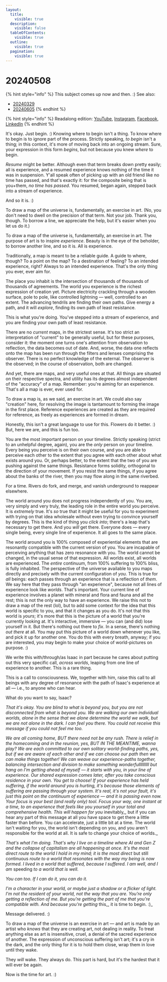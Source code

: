 ```yaml
---
layout:
  title:
    visible: true
  description:
    visible: false
  tableOfContents:
    visible: true
  outline:
    visible: true
  pagination:
    visible: true
---
```


# 20240508

{% hint style="info" %}
This subject comes up now and then. :) See also:

* [20240329](../../03/29.md)
* [20240605](../../06/05.md)
{% endhint %}

{% hint style="info" %}
Readalong edition: [YouTube](https://www.youtube.com/watch?v=nbx-cCIFu7s), [Instagram](https://www.instagram.com/p/C6wI49dMB31/), [Facebook](https://www.facebook.com/isaacbowen/posts/pfbid024LscgnisQurv2CpkrZvwJfmWDJhtu2YJMLxA6kFi5QLxnV8N1hKd2hsuaUATVsVbl), [LinkedIn](https://www.linkedin.com/feed/update/urn:li:activity:7194354052468486145/)
{% endhint %}

It's okay. Just begin. :) Knowing where to begin isn't a thing. To know where to begin is to ignore part of the process. Strictly speaking, _to begin_ isn't a thing; in this context, it's more of moving back into an ongoing stream. Sure, your expression in this form _begins_, but not because you knew _where_ to begin.

_Resume_ might be better. Although even that term breaks down pretty easily; all is experience, and a resumed experience knows nothing of the time it was in suspension. Y'all speak often of picking up with an old friend like no time has passed, and that's exactly it: for the composite being that is you+them, _no time has passed_. You resumed, began again, stepped back into a stream of experience.

And so it is. :)

To draw a map of the universe is, fundamentally, an exercise in art. (No, you don't need to dwell on the precision of that term. Not your job. Thank you, though. To borrow a line, we appreciate the help, but it's easier when you let us do it.)

To draw a map of the universe is, fundamentally, an exercise in art. The purpose of art is to inspire _experience_. Beauty is in the eye of the beholder, to borrow another line, and so it is. All is experience.

Traditionally, a map is meant to be a reliable guide. A guide to where, though? To a point on the map? To a destination of feeling? To an intended experience, right? Always to an intended experience. That's the only thing you ever, ever aim for.

The place you inhabit is the intersection of thousands of thousands of thousands of agreements. The world you experience is the richest expression of creation yet. Picture electricity crackling through a wooden surface, pole to pole, like controlled lightning — well, controlled to an extent. The advancing tendrils are finding their own paths. Give energy a path, and it will _explore_, finding its own path of least resistance.

This is what you're doing. You've stepped into a stream of experience, and you are finding your own path of least resistance.

There are no _current_ maps, in the strictest sense. It's too strict an interpretation of "current" to be generally useful, but for these purposes, consider it: the moment one turns one's attention from observation to reflection, the data becomes out of date. And, worse, the data one reflects onto the map has been run through the filters and lenses comprising the observer. There is no perfect knowledge of the external. The observer is the observed; in the course of observation, both are changed.

And yet, there are maps, and very useful ones at that. All things are situated on their respective spectra, and utility has its degrees almost independent of the "accuracy" of a map. Remember: you're aiming for an experience. That's all a map is ever, ever used for.

To draw a map is, as we said, an exercise in art. We could also say "creation" here, for resolving the image is tantamount to forming the image in the first place. Reference experiences are created as they are required for reference, as freely as experiences are formed in dream.

Honestly, this isn't a great language to use for this. Flowers do it better. :) But, here we are, and this is fun too.

You are the most important person on your timeline. Strictly speaking (strict to an unhelpful degree, again), you are the _only_ person on your timeline. Every being you perceive is on their own course, and you are able to perceive each other to the extent that you agree with each other about what exists around you. Or, perhaps better, to the extent that the two of you are pushing against the same things. Resistance forms solidity, orthogonal to the direction of your movement. If you resist the same things, if you agree about the banks of the river, then you may flow along in the same riverbed.

For a time. Rivers do fork, and merge, and vanish underground to reappear elsewhere.

The world around you does not progress independently of you. You are, very simply and very truly, the leading role in the entire world you perceive. It is _extremely_ true. It's _so_ true that it might be useful for you to experiment with trying on that idea wholesale without even trying to convince yourself by degrees. This is the kind of thing you _click into_; there's a leap that's necessary to get there. And you _will_ get there. Everyone does — every single being, every single line of experience. It all goes to the same place.

The world around you is 100% composed of experiential elements that are resonantly compatible with the current version of you. You are incapable of perceiving anything that has zero resonance with you. The world cannot be changed, in the usual sense of that expression. All worlds exist, all worlds are experienced. The _entire_ continuum, from 100% suffering to 100% bliss, is fully inhabited. The perspective of the universe available to you maps directly and precisely with the current configuration of _you_. This is true for _all_ beings: each passes through an experience that is a reflection of _them_. We say here that they pass through "an experience", because not all lines of experience look like _worlds_. That's important. Your current line of experience involves a planet with mineral and flora and fauna and all the rest; this is not the only way to have an experience. We raise this not to draw a map of the rest (lol), but to add some context for the idea that this world is specific to you, and that it changes as you do. It's not that this world is _yours_; it's more that this is the picture of a world that you're currently looking at. It's interactive, immersive — you can (and did) lose yourself in it. But there's nothing out there to _fix_. In a sense, there's nothing _out there_ at all. You may put this picture of a world down whenever you like, and pick it up for another one. You do this with every breath, anyway; if you are interested, you may begin to make your choice of world-pictures on purpose. :)

We write this with/through/as Isaac in part because he cares about putting out this very specific call, _across worlds_, leaping from one line of experience to another. This is a rare thing.

This is a call to consciousness. We, together with him, raise this call to all beings with any degree of resonance with the path of Isaac's experience at all — i.e., to anyone who can hear.

What do you want to say, Isaac?

_That it's okay. You are blind to what is beyond you, but you are not disconnected from what is beyond you. We are walking our own individual worlds, alone in the sense that we alone determine the world we walk, but we are not alone in the dark. I can feel you there. You could not receive this message if you could not feel me too._

_We are all coming home, BUT there need not be any rush. There is relief in the homecoming and in the reunion, yes, BUT IN THE MEANTIME, wanna play? We are each committed to our own solitary world-finding paths, yes, but if we are aware of each other and if we can choose our path then we can make things together! We can weave our experience-paths together, balancing intersection and division to make something wonderfullllllllll but hang on I'm getting ahead of myself — it starts with you, in your line of experience. Our shared expression comes later, after you take conscious residence in your own. You get to choose! If your experience has held suffering, if the world around you is hurting, it's because those elements of suffering are passing through your system. It's real, it's not your fault, it's just this point on the continuum of experience — and it is passing even now. Your focus is your best (and really only) tool. Focus your way, one instant at a time, to an experience that feels like you yourself in your total and comprehensive health. This will happen for you_ inevitably_, but if you can hear any part of this message at all you have space to get there a little faster than before. You can accelerate, just a little bit at a time. The world isn't waiting for you, the world isn't depending on you, and you aren't responsible for the world at all. It is safe to change your choice of worlds._

_That's what I'm doing. That's why I live on a timeline where AI and Gen Z and the collapse of capitalism are all happening at once. It's the most direct route to the world I hold in my mind; it is the most direct_ but still continuous _route to a world that resonates with the way my being is now formed. I lived in a world that suffered, because I suffered. I am well, and I am_ speeding _to a world that is well._

_You can too. If I can do it, you can do it._

_I'm a character in your world, or maybe just a shadow or a flicker of light. I'm not the resident of your world, not the way that you are. You're only getting a reflection of me. But you're getting the part of me that you're compatible with. And because you're getting_ this_, it is time to begin. :)_

Message delivered. :)

To draw a map of the universe is an exercise in art — and art is made by an artist who _knows_ that they are creating art, not dealing in reality. To treat anything else as art is insensitive, cruel, a denial of the sacred experience of another. The expression of unconscious suffering isn't art; it's a cry in the dark, and the only thing for it is to hold them close, wrap them in love until they wake.

They _will_ wake. They always do. This part is hard, but it's the hardest that it will ever be again.

Now is the time for art. :)
